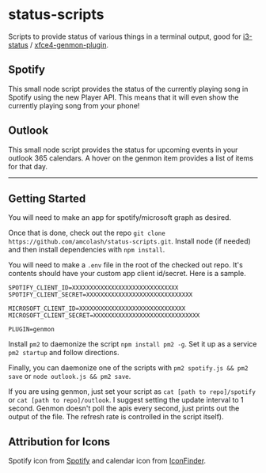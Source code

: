 # status-scripts
Scripts to provide status of various things in a terminal output, good for [i3-status](https://i3wm.org/i3status/) / [xfce4-genmon-plugin](https://goodies.xfce.org/projects/panel-plugins/xfce4-genmon-plugin).

## Spotify
This small node script provides the status of the currently playing song in Spotify using the new Player API. This means that it will even show the currently playing song from your phone!

## Outlook
This small node script provides the status for upcoming events in your outlook 365 calendars. A hover on the genmon item provides a list of items for that day.

---------------------

## Getting Started
You will need to make an app for spotify/microsoft graph as desired.

Once that is done, check out the repo `git clone https://github.com/amcolash/status-scripts.git`.
Install node (if needed) and then install dependencies with `npm install`.

You will need to make a `.env` file in the root of the checked out repo. It's contents should have your custom app client id/secret. Here is a sample.
```
SPOTIFY_CLIENT_ID=XXXXXXXXXXXXXXXXXXXXXXXXXXXXXX
SPOTIFY_CLIENT_SECRET=XXXXXXXXXXXXXXXXXXXXXXXXXXXXXX

MICROSOFT_CLIENT_ID=XXXXXXXXXXXXXXXXXXXXXXXXXXXXXX
MICROSOFT_CLIENT_SECRET=XXXXXXXXXXXXXXXXXXXXXXXXXXXXXX

PLUGIN=genmon
```

Install `pm2` to daemonize the script `npm install pm2 -g`. Set it up as a service `pm2 startup` and follow directions.

Finally, you can daemonize one of the scripts with `pm2 spotify.js && pm2 save` or `node outlook.js && pm2 save`.

If you are using genmon, just set your script as `cat [path to repo]/spotify` or `cat [path to repo]/outlook`. I suggest setting the update interval to 1 second. Genmon doesn't poll the apis every second, just prints out the output of the file. The refresh rate is controlled in the script itself).

## Attribution for Icons
Spotify icon from [Spotify](https://developer.spotify.com/branding-guidelines/) and calendar icon from [IconFinder](https://www.iconfinder.com/icons/285670/calendar_icon).